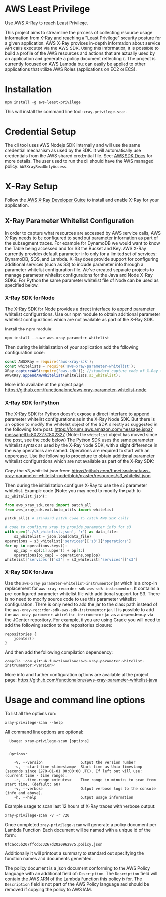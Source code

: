 AWS Least Privilege
===================

Use AWS X-Ray to reach Least Privilege.

This project aims to streamline the process of collecting resource usage information from X-Ray and reaching a "Least Privilege" security posture for a given application. AWS X-Ray provides in-depth information about service API calls executed via the AWS SDK. Using this information, it is possible to build a profile of the AWS resources and actions that are actually used by an application and generate a policy document reflecting it.  The project is currently focused on AWS Lambda but can easily be applied to other applications that utilize AWS Roles (applications on EC2 or ECS).

# Installation

```
npm install -g aws-least-privilege
```

This will install the command line tool: `xray-privilege-scan`.

# Credential Setup

The cli tool uses AWS Nodejs SDK internally and will use the same credential mechanism as used by the SDK. It will automatically use credentials from the AWS shared credential file. See: [AWS SDK Docs](https://docs.aws.amazon.com/sdk-for-javascript/v2/developer-guide/loading-node-credentials-shared.html) for more details. The user used to run the cli should have the AWS managed policy: `AWSXrayReadOnlyAccess`. 

# X-Ray Setup

Follow the [AWS X-Ray Developer Guide](https://docs.aws.amazon.com/xray/latest/devguide/aws-xray.html) to install and enable X-Ray for your application.

## X-Ray Parameter Whitelist Configuration

In order to capture what resources are accessed by AWS service calls, AWS X-Ray needs to be configured to send out parameter information as part of the subsegment traces. For example for DynamoDB we would want to know the Table being accessed and for S3 the Bucket and Key. AWS X-Ray currently provides default parameter info only for a limited set of services: DynamoDB, SQS, and Lambda. X-Ray does provide support for configuring additional services (such as S3) to include parameter info through a parameter whitelist configuration file. We've created separate projects to manage parameter whitelist configurations for the Java and Node X-Ray SDKs. For Python the same parameter whitelist file of Node can be used as specified below.

### X-Ray SDK for Node

The X-Ray SDK for Node provides a direct interface to append parameter whitelist configurations. Use our npm module to obtain additional parameter whitelist configurations which are not available as part of the X-Ray SDK.

Install the npm module:

```
npm install --save aws-xray-parameter-whitelist
```

Then during the initialization of your application add the following configuration code:

```javascript
const AWSXRay = require('aws-xray-sdk');
const whitelists = require('aws-xray-parameter-whitelist');
XRay.captureAWS(require('aws-sdk')); //standard capture code of X-Ray to catch AWS SDK calls
AWSXRay.appendAWSWhitelist(whitelists.s3_whitelist);
```

More info available at the project page: https://github.com/functionalone/aws-xray-parameter-whitelist-node 

### X-Ray SDK for Python

The X-Ray SDK for Python doesn't expose a direct interface to append parameter whitelist configurations as in the X-Ray Node SDK. But there is an option to modify the whitelist object of the SDK directly as suggested in the following form post: https://forums.aws.amazon.com/message.jspa?messageID=802327#802327 (Note: the `whitelist` object has moved since the post, see the code below)  The Python SDK uses the same parameter whitelist syntax as used by the X-Ray Node SDK, with a slight difference in the way operations are named. Operations are required to start with an uppercase. Use the following to procedure to obtain additional parameter whitelist configurations which are not available as part of the X-Ray SDK:

Copy the s3_whitelist.json from: https://github.com/functionalone/aws-xray-parameter-whitelist-node/blob/master/resources/s3_whitelist.json 

Then during the initialization configure X-Ray to use the s3 parameter whitelist. Example code (Note: you may need to modify the path to `s3_whitelist.json`) :

```python
from aws_xray_sdk.core import patch_all
from aws_xray_sdk.ext.boto_utils import whitelist

patch_all() # standard patch code to catch AWS SDK calls

# code to configure xray to provide parameter info for s3
with open('./s3_whitelist.json', 'r') as data_file:
    s3_whitelist = json.load(data_file)
operations = s3_whitelist['services']['s3']['operations']
for op in operations.keys():
    op_cap = op[:1].upper() + op[1:]
    operations[op_cap] = operations.pop(op)
whitelist['services']['s3'] = s3_whitelist['services']['s3']
```

### X-Ray SDK for Java

Use the `aws-xray-parameter-whitelist-instrumentor` jar which is a drop-in replacement for `aws-xray-recorder-sdk-aws-sdk-instrumentor`. It contains a pre-configured parameter whitelist file with additional support for S3. There is no need to modify source code to use this parameter whitelist configuration. There is only need to add the jar to the class path instead of the `aws-xray-recorder-sdk-aws-sdk-instrumentor` jar. It is possible to add the `aws-xray-parameter-whitelist-instrumentor` jar as a dependency via the JCenter repository. For example, if you are using Gradle you will need to add the following section to the repositories closure:

```
repositories {
    jcenter()
}
```

And then add the following compilation dependency:
```
compile 'com.github.functionalone:aws-xray-parameter-whitelist-instrumentor:<version>'
```

More info and further configuration options are available at the project page: https://github.com/functionalone/aws-xray-parameter-whitelist-java

# Usage and command line options

To list all the options run:

`xray-privilege-scan --help`

All command line options are optional:

```
  Usage: xray-privilege-scan [options]


  Options:

    -V, --version                 output the version number
    -s, --start-time <timestamp>  Start time as Unix timestamp (seconds since 1970-01-01 00:00:00 UTC). If left out will use: (current time - time range).
    -r, --time-range <minutes>    Time range in minutes to scan from start time. (default: 60)
    -v, --verbose                 Output verbose logs to the console (info and above).
    -h, --help                    output usage information
```

Example usage to scan last 12 hours of X-Ray traces with verbose output:

```
xray-privilege-scan -v -r 720
```

Once completed `xray-privilege-scan` will generate a policy document per Lambda Function. Each document will be named with a unique id of the form:

`0fcacc5b207ffcd533267d2020962975.policy.json`

Additionally it will printout a summary to standard out specifying the function names and documents generated. 

The policy document is a json document conforming to the AWS Policy language with an additional field of: `Description`. The `Description` field will contain the AWS ARN of the Lambda Function this policy is for. The `Description` field is not part of the AWS Policy language and should be removed if copying the policy to AWS IAM.


